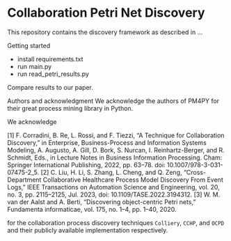 # Collaboration Petri Net Discovery
This repository contains the discovery framework as described in ...

Getting started
- install requirements.txt
- run main.py
- run read_petri_results.py

Compare results to our paper. 

Authors and acknowledgment
We acknowledge the authors of PM4PY for their great process mining library in Python.

We acknowledge

[1] F. Corradini, B. Re, L. Rossi, and F. Tiezzi, “A Technique for Collaboration Discovery,” in Enterprise, Business-Process and Information Systems Modeling, A. Augusto, A. Gill, D. Bork, S. Nurcan, I. Reinhartz-Berger, and R. Schmidt, Eds., in Lecture Notes in Business Information Processing. Cham: Springer International Publishing, 2022, pp. 63–78. doi: 10.1007/978-3-031-07475-2_5.
[2] C. Liu, H. Li, S. Zhang, L. Cheng, and Q. Zeng, “Cross-Department Collaborative Healthcare Process Model Discovery From Event Logs,” IEEE Transactions on Automation Science and Engineering, vol. 20, no. 3, pp. 2115–2125, Jul. 2023, doi: 10.1109/TASE.2022.3194312.
[3] W. M. van der Aalst and A. Berti, “Discovering object-centric Petri nets,” Fundamenta informaticae, vol. 175, no. 1–4, pp. 1–40, 2020.

for the collaboration process discovery techniques ``Colliery``, ``CCHP``, and ``OCPD`` and their publicly available implementation respectively.

